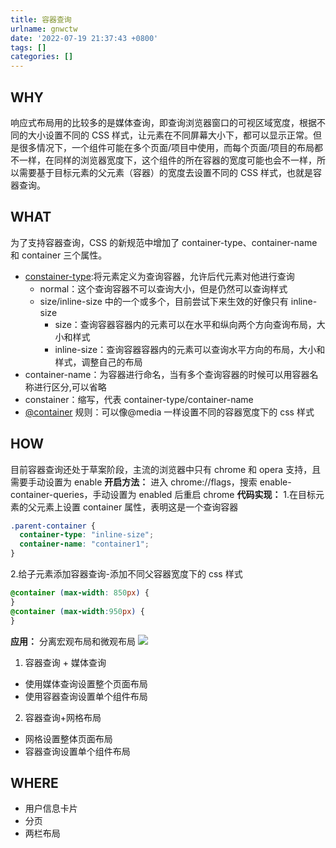 ```yaml
---
title: 容器查询
urlname: gnwctw
date: '2022-07-19 21:37:43 +0800'
tags: []
categories: []
---
```


## WHY

响应式布局用的比较多的是媒体查询，即查询浏览器窗口的可视区域宽度，根据不同的大小设置不同的 CSS 样式，让元素在不同屏幕大小下，都可以显示正常。但是很多情况下，一个组件可能在多个页面/项目中使用，而每个页面/项目的布局都不一样，在同样的浏览器宽度下，这个组件的所在容器的宽度可能也会不一样，所以需要基于目标元素的父元素（容器）的宽度去设置不同的 CSS 样式，也就是容器查询。

## WHAT

为了支持容器查询，CSS 的新规范中增加了 container-type、container-name 和 container 三个属性。

- [constainer-type](https://drafts.csswg.org/css-contain-3/#propdef-container-type):将元素定义为查询容器，允许后代元素对他进行查询
  - normal：这个查询容器不可以查询大小，但是仍然可以查询样式
  - size/inline-size 中的一个或多个，目前尝试下来生效的好像只有 inline-size
    - size：查询容器容器内的元素可以在水平和纵向两个方向查询布局，大小和样式
    - inline-size：查询容器容器内的元素可以查询水平方向的布局，大小和样式，调整自己的布局
- container-name：为容器进行命名，当有多个查询容器的时候可以用容器名称进行区分,可以省略
- constainer：缩写，代表 container-type/container-name
- [@container](https://drafts.csswg.org/css-contain-3/#container-rule) 规则：可以像@media 一样设置不同的容器宽度下的 css 样式

## HOW

目前容器查询还处于草案阶段，主流的浏览器中只有 chrome 和 opera 支持，且需要手动设置为 enable
**开启方法：**
进入 chrome://flags，搜索 enable-container-queries，手动设置为 enabled 后重启 chrome
**代码实现：** 1.在目标元素的父元素上设置 container 属性，表明这是一个查询容器

```css
.parent-container {
  container-type: "inline-size";
  container-name: "container1";
}
```

2.给子元素添加容器查询-添加不同父容器宽度下的 css 样式

```css
@container (max-width: 850px) {
}
@container (max-width:950px) {
}
```

**应用：**
分离宏观布局和微观布局
![](https://cdn.nlark.com/yuque/0/2022/webp/115484/1658370835986-26b093c2-086c-4fa9-95c2-c189ed97276f.webp?x-oss-process=image%2Fresize%2Cw_892%2Climit_0#crop=0&crop=0&crop=1&crop=1&from=url&height=211&id=SP0Wm&margin=%5Bobject%20Object%5D&originHeight=493&originWidth=892&originalType=binary∶=1&rotation=0&showTitle=false&status=done&style=none&title=&width=381)

1. 容器查询 + 媒体查询

- 使用媒体查询设置整个页面布局
- 使用容器查询设置单个组件布局

2. 容器查询+网格布局

- 网格设置整体页面布局
- 容器查询设置单个组件布局

## WHERE

- 用户信息卡片
- 分页
- 两栏布局

